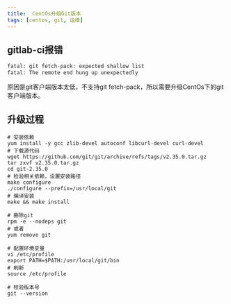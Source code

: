 ```yaml
---
title:  CentOs升级Git版本
tags: [centos, git, 运维]
---
```


## gitlab-ci报错

```txt
fatal: git fetch-pack: expected shallow list
fatal: The remote end hung up unexpectedly
```

原因是git客户端版本太低，不支持git fetch-pack，所以需要升级CentOs下的git客户端版本。

## 升级过程

```shell
# 安装依赖
yum install -y gcc zlib-devel autoconf libcurl-devel curl-devel
# 下载源代码
wget https://github.com/git/git/archive/refs/tags/v2.35.0.tar.gz
tar zxvf v2.35.0.tar.gz
cd git-2.35.0
# 检验相关依赖，设置安装路径
make configure
./configure --prefix=/usr/local/git
# 编译安装
make && make install

# 删除git
rpm -e --nodeps git
# 或者
yum remove git

# 配置环境变量
vi /etc/profile
export PATH=$PATH:/usr/local/git/bin
# 刷新
source /etc/profile

# 校验版本号
git --version
```
